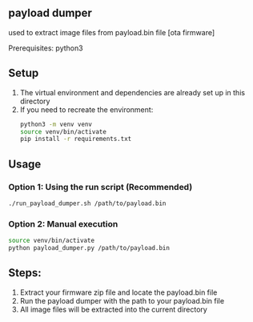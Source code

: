 ## payload dumper

used to extract image files from payload.bin file [ota firmware]

Prerequisites: python3

## Setup

1. The virtual environment and dependencies are already set up in this directory
2. If you need to recreate the environment:
    ```bash
    python3 -m venv venv
    source venv/bin/activate
    pip install -r requirements.txt
    ```

## Usage

### Option 1: Using the run script (Recommended)

```bash
./run_payload_dumper.sh /path/to/payload.bin
```

### Option 2: Manual execution

```bash
source venv/bin/activate
python payload_dumper.py /path/to/payload.bin
```

## Steps:

1. Extract your firmware zip file and locate the payload.bin file
2. Run the payload dumper with the path to your payload.bin file
3. All image files will be extracted into the current directory
